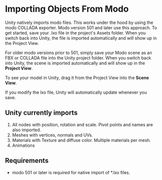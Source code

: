 Importing Objects From Modo
===========================


Unity natively imports modo files. This works under the hood by using the modo COLLADA exporter. Modo version 501 and later use this approach. To get started, save your .lxo file in the project's Assets folder. When you switch back into Unity, the file is imported automatically and will show up in the Project View.

For older modo versions prior to 501, simply save your Modo scene as an FBX or COLLADA file into the Unity project folder. When you switch back into Unity, the scene is imported automatically and will show up in the __Project View__.

To see your model in Unity, drag it from the Project View into the __Scene View__.

If you modify the lxo file, Unity will automatically update whenever you save.

Unity currently imports
-----------------------



1. All nodes with position, rotation and scale. Pivot points and names are also imported.
1. Meshes with vertices, normals and UVs.
1. Materials with Texture and diffuse color. Multiple materials per mesh.
1. Animations


Requirements
------------


* modo 501 or later is required for native import of *.lxo files.

